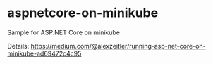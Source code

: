 # aspnetcore-on-minikube
Sample for ASP.NET Core on minikube

Details: https://medium.com/@alexzeitler/running-asp-net-core-on-minikube-ad69472c4c95
